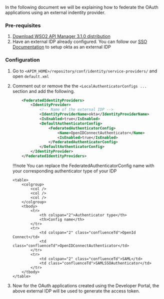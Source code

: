 
In the following document we will be explaining how to federate the OAuth applications using an external indentity provider.

### Pre-requisites
1. [Download WSO2 API Manager 3.1.0 distribution](https://wso2.com/api-management/previous-releases/)
2. Have an external IDP already configured. You can follow our [SSO Documentation](../sso/okta-as-an-external-idp-using-oidc) to setup okta as an external IDP

### Configuration

1. Go to ```<APIM_HOME>/repository/conf/identity/service-providers/``` and open ```default.xml```
2.  Comment out or remove the the ```<LocalAuthenticatorConfigs ...``` section and add the following. 
    ```xml
        <FederatedIdentityProviders>
            <IdentityProvider>
                <!-- Name of the external IDP -->
                <IdentityProviderName>okta</IdentityProviderName>
                <IsEnabled>true</IsEnabled>
                <DefaultAuthenticatorConfig>
                    <FederatedAuthenticatorConfig>
                        <Name>OpenIDConnectAuthenticator</Name>
                        <IsEnabled>true</IsEnabled>
                    </FederatedAuthenticatorConfig>
                </DefaultAuthenticatorConfig>
            </IdentityProvider>
        </FederatedIdentityProviders>
    ```   

    !!!note
        You can replace the FederatedAuthenticatorConfig name with your corresponding authenticator type of your IDP

        <table>
            <colgroup>
                <col />
                <col />
                <col />
            </colgroup>
            <tbody>
                <tr>
                    <th colspan="2">Authenticator type</th>
                    <th>Config name</th>
                </tr>
                <tr>
                    <td colspan="2" class="confluenceTd">OpenId Connect</td>
                    <td class="confluenceTd">OpenIDConnectAuthenticator</td>
                </tr>
                <tr>
                    <td colspan="2" class="confluenceTd">SAML</td>
                    <td class="confluenceTd">SAMLSSOAuthenticator</td>
                </tr>
            </tbody>
        </table>         

3. Now for the OAuth applications created using the Developer Portal, the above external IDP will be used to generate the access token.